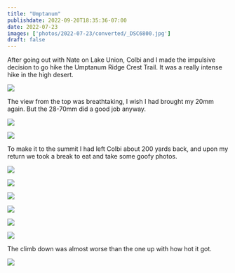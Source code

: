 ```yaml
---
title: "Umptanum"
publishdate: 2022-09-20T18:35:36-07:00
date: 2022-07-23
images: ['photos/2022-07-23/converted/_DSC6800.jpg']
draft: false
---
```


After going out with Nate on Lake Union, Colbi and I made the impulsive decision to go hike the Umptanum Ridge Crest Trail.  It was a really intense hike in the high desert.

![](../photos/2022-07-23/converted/_DSC6761.jpg)

The view from the top was breathtaking, I wish I had brought my 20mm again.  But the 28-70mm did a good job anyway.

![](../photos/2022-07-23/converted/_DSC6771.jpg)

![](../photos/2022-07-23/converted/_DSC6773.jpg)

To make it to the summit I had left Colbi about 200 yards back, and upon my return we took a break to eat and take some goofy photos.

![](../photos/2022-07-23/converted/_DSC6785.jpg)

![](../photos/2022-07-23/converted/_DSC6795.jpg)

![](../photos/2022-07-23/converted/_DSC6800.jpg)

![](../photos/2022-07-23/converted/_DSC6801.jpg)

![](../photos/2022-07-23/converted/_DSC6806.jpg)

![](../photos/2022-07-23/converted/_DSC6811.jpg)

The climb down was almost worse than the one up with how hot it got.

![](../photos/2022-07-23/converted/_DSC6827.jpg)